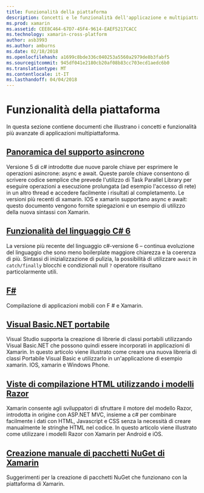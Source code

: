 ```yaml
---
title: Funzionalità della piattaforma
description: Concetti e le funzionalità dell'applicazione e multipiattaforma.
ms.prod: xamarin
ms.assetid: CEE8C464-67D7-45F4-9614-EAEF5217CACC
ms.technology: xamarin-cross-platform
author: asb3993
ms.author: amburns
ms.date: 02/18/2018
ms.openlocfilehash: a1699c8bde336c040253a5560a2979de8b3fabf5
ms.sourcegitcommit: 945df041e2180cb20af08b83cc703ecd1aedc6b0
ms.translationtype: MT
ms.contentlocale: it-IT
ms.lasthandoff: 04/04/2018
---
```

# <a name="platform-features"></a>Funzionalità della piattaforma

In questa sezione contiene documenti che illustrano i concetti e funzionalità più avanzate di applicazioni multipiattaforma.

##  <a name="async-support-overviewcross-platformplatformasyncmd"></a>[Panoramica del supporto asincrono](~/cross-platform/platform/async.md)

Versione 5 di c# introdotte due nuove parole chiave per esprimere le operazioni asincrone: async e await. Queste parole chiave consentono di scrivere codice semplice che prevede l'utilizzo di Task Parallel Library per eseguire operazioni a esecuzione prolungata (ad esempio l'accesso di rete) in un altro thread e accedere facilmente i risultati al completamento. Le versioni più recenti di xamarin. IOS e xamarin supportano async e await: questo documento vengono fornite spiegazioni e un esempio di utilizzo della nuova sintassi con Xamarin.

## <a name="c-6-language-featurescross-platformplatformcsharp-sixmd"></a>[Funzionalità del linguaggio C# 6](~/cross-platform/platform/csharp-six.md)

La versione più recente del linguaggio c#-versione 6 – continua evoluzione del linguaggio che sono meno boilerplate maggiore chiarezza e la coerenza di più. Sintassi di inizializzazione di pulizia, la possibilità di utilizzare `await` in `catch/finally` blocchi e condizionali null `?` operatore risultano particolarmente utili.

## <a name="ffsharpindexmd"></a>[F#](fsharp/index.md)

Compilazione di applicazioni mobili con F # e Xamarin.

##  <a name="portable-visual-basicnetcross-platformplatformvisual-basicindexmd"></a>[Visual Basic.NET portabile](~/cross-platform/platform/visual-basic/index.md)

Visual Studio supporta la creazione di librerie di classi portabili utilizzando Visual Basic.NET che possono quindi essere incorporati in applicazioni di Xamarin. In questo articolo viene illustrato come creare una nuova libreria di classi Portabile Visual Basic e utilizzarlo in un'applicazione di esempio xamarin. IOS, xamarin e Windows Phone.

##  <a name="building-html-views-using-razor-templatescross-platformplatformrazor-html-templatesindexmd"></a>[Viste di compilazione HTML utilizzando i modelli Razor](~/cross-platform/platform/razor-html-templates/index.md)

Xamarin consente agli sviluppatori di sfruttare il motore del modello Razor, introdotta in origine con ASP.NET MVC, insieme a c# per combinare facilmente i dati con HTML, Javascript e CSS senza la necessità di creare manualmente le stringhe HTML nel codice.
In questo articolo viene illustrato come utilizzare i modelli Razor con Xamarin per Android e iOS.

##  <a name="manually-creating-nuget-packages-for-xamarincross-platformapp-fundamentalsnuget-manualmd"></a>[Creazione manuale di pacchetti NuGet di Xamarin](~/cross-platform/app-fundamentals/nuget-manual.md)

Suggerimenti per la creazione di pacchetti NuGet che funzionano con la piattaforma di Xamarin.
